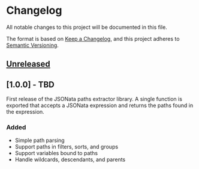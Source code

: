 # Changelog

All notable changes to this project will be documented in this file.

The format is based on [Keep a Changelog](https://keepachangelog.com/en/1.0.0/),
and this project adheres to [Semantic Versioning](https://semver.org/spec/v2.0.0.html).

## [Unreleased]

## [1.0.0] - TBD

First release of the JSONata paths extractor library. A single function is exported that accepts a JSONata expression and returns the paths found in the expression.

### Added

- Simple path parsing
- Support paths in filters, sorts, and groups
- Support variables bound to paths
- Handle wildcards, descendants, and parents

[unreleased]: https://github.com/saasquatch/program-tools/compare/%40saasquatch%2Fjsonata-paths-extractor%401.0.0...HEAD
[0.1.0]: https://github.com/saasquatch/program-tools/releases/tag/%40saasquatch%2Fjsonata-paths-extractor%401.0.0
